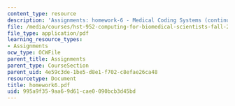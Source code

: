```yaml
---
content_type: resource
description: 'Assignments: homework-6 - Medical Coding Systems (continued) and UMLS'
file: /media/courses/hst-952-computing-for-biomedical-scientists-fall-2002/995a9f359aa69d61cae0090bcb3d45bd_homework6.pdf
file_type: application/pdf
learning_resource_types:
- Assignments
ocw_type: OCWFile
parent_title: Assignments
parent_type: CourseSection
parent_uid: 4e59c3de-1be5-d8e1-f702-c8efae26ca48
resourcetype: Document
title: homework6.pdf
uid: 995a9f35-9aa6-9d61-cae0-090bcb3d45bd
---
```

